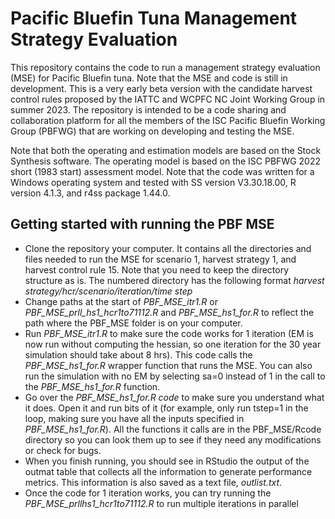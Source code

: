 # Pacific Bluefin Tuna Management Strategy Evaluation

This repository contains the code to run a management strategy
evaluation (MSE) for Pacific Bluefin tuna. Note that the MSE and code is
still in development. This is a very early beta version with the candidate harvest control rules 
proposed by the IATTC and WCPFC NC Joint Working Group in summer 2023.
The repository is intended to be a code sharing and collaboration platform for all the
members of the ISC Pacific Bluefin Working Group (PBFWG) that are
working on developing and testing the MSE.

Note that both the operating and estimation models are based on the
Stock Synthesis software. The operating model is based on the ISC PBFWG
2022 short (1983 start) assessment model. Note that the code was written
for a Windows operating system and tested with SS version V3.30.18.00, R
version 4.1.3, and r4ss package 1.44.0.

## Getting started with running the PBF MSE

-   Clone the repository your computer. It contains all the directories
    and files needed to run the MSE for scenario 1, harvest strategy 1,
    and harvest control rule 15. Note that you need to keep the directory
    structure as is. The numbered directory has the following format
    *harvest strategy/hcr/scenario/iteration/time step*
-   Change paths at the start of *PBF_MSE_itr1.R* or *PBF_MSE_prll_hs1_hcr1to71112.R* and *PBF_MSE_hs1_for.R* to
    reflect the path where the PBF_MSE folder is on your computer.
-   Run *PBF_MSE_itr1.R* to make sure the code works for 1 iteration (EM
    is now run without computing the hessian, so one iteration for the
    30 year simulation should take about 8 hrs). This code
    calls the *PBF_MSE_hs1_for.R* wrapper function that runs the MSE. You can also 
    run the simulation with no EM by selecting sa=0 instead of 1 in the call to the *PBF_MSE_hs1_for.R* function.
-   Go over the *PBF_MSE_hs1_for.R code* to make sure you understand what it
    does. Open it and run bits of it (for example, only run tstep=1 in
    the loop, making sure you have all the inputs specified in
    *PBF_MSE_hs1_for.R*). All the functions it calls are in the
    PBF_MSE/Rcode directory so you can look them up to see if they need
    any modifications or check for bugs.
-   When you finish running, you should see in RStudio the output of the
    outmat table that collects all the information to generate
    performance metrics. This information is also saved as a text file,
    *outlist.txt*.
-   Once the code for 1 iteration works, you can try running the *PBF_MSE_prllhs1_hcr1to71112.R* to run multiple iterations in parallel
